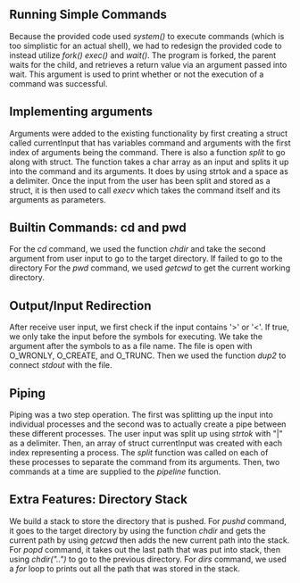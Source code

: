 ## Running Simple Commands
Because the provided code used *system()* to execute commands (which is too
simplistic for an actual shell), we had to redesign the provided code to
instead utilize *fork() exec()* and *wait()*. The program is forked, the
parent waits for the child, and retrieves a return value via an argument
passed into wait. This argument is used to print whether or not the
execution of a command was successful.

## Implementing arguments
Arguments were added to the existing functionality by first creating a struct
called currentInput that has variables command and arguments with the first
index of arguments being the command. There is also a function *split* to go
along with struct. The function takes a char array as an input and splits it up
into the command and its arguments. It does by using strtok and a space as a
delimiter. Once the input from the user has been split and stored as a struct,
it is then used to call *execv* which takes the command itself and its
arguments as parameters.

## Builtin Commands: cd and pwd
For the *cd* command, we used the function *chdir* and take the second argument
from user input to go to the target directory. If failed to go to the directory
For the *pwd* command, we used *getcwd* to get the current working directory.

## Output/Input Redirection
After receive user input, we first check if the input contains '>' or '<'. If
true, we only take the input before the symbols for executing. We take the
argument after the symbols to as a file name. The file is open with O_WRONLY, 
O_CREATE, and O\_TRUNC. Then we used the function *dup2* to connect *stdout* 
with the file.

## Piping
Piping was a two step operation. The first was splitting up the input into individual processes and the second was to actually create a pipe between these different processes. The user input was split up using *strtok* with "|" as a delimiter. Then, an array of struct currentInput was created with each index representing a process. The *split* function was called on each of these processes to separate the command from its arguments. Then, two commands at a time are supplied to the *pipeline* function.

## Extra Features: Directory Stack
We build a stack to store the directory that is pushed. 
For *pushd* command, it goes to the target directory by using the function 
*chdir* and gets the current path by using *getcwd* then adds the new current 
path into the stack.
For *popd* command, it takes out the last path that was put into stack, then 
using *chdir("..")* to go to the previous directory.
For *dirs* command, we used a *for* loop to prints out all the path that was
stored in the stack.
